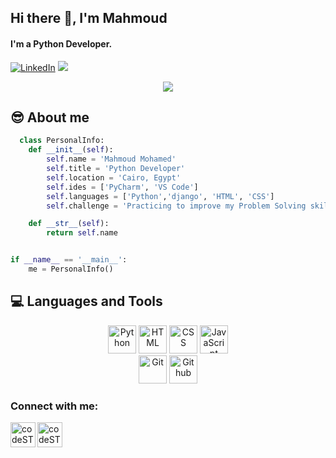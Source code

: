## Hi there 👋, I'm Mahmoud
#### I'm a Python Developer.

<p align="left">
 <a href="https://www.linkedin.com/in/mahmoud-mohamed-07b983234/"><img src="https://img.shields.io/badge/LinkedIn-%230177B5?style=flat&logo=linkedin&logoColor=white" alt="LinkedIn" title="LinkedIn"/></a>
  <a href="https://web.facebook.com/mahmoudtino22?_rdc=1&_rdr" alt="Facebook" title="Facebook" ><img src="https://img.shields.io/badge/Facebook-%231877F2.svg?style=falt&logo=facebook&logoColor=white"/></a>
  </p>

<p align="center">
  <a href="https://github.com/DenverCoder1/readme-typing-svg"><img src="https://readme-typing-svg.herokuapp.com?color=36BCF7FF&center=true&vCenter=true&lines=Computer+Science+Student;Python+Developer;&center=true&width=500&height=50"></a>
</p>

## 😎 About me
```py
  class PersonalInfo:
    def __init__(self):
        self.name = 'Mahmoud Mohamed'
        self.title = 'Python Developer'
        self.location = 'Cairo, Egypt'
        self.ides = ['PyCharm', 'VS Code']
        self.languages = ['Python','django', 'HTML', 'CSS']
        self.challenge = 'Practicing to improve my Problem Solving skill'

    def __str__(self):
        return self.name


if __name__ == '__main__':
    me = PersonalInfo()
```
## 💻 Languages and Tools
<p align="center">
    <img src="https://bit.ly/3stK11q" alt="Python" width="45px" title="Python"> 
    <img src="https://bit.ly/3FIIJVn" alt="HTML" width="45px" title="HTML">
    <img src="https://bit.ly/3l3qkcu" alt="CSS" width="45px" title="CSS">
    <img src="https://bit.ly/3Mket5M" alt="JavaScript" width="45px" title="JavaScript">
    <br />
    <img src="https://bit.ly/3yvoEjR" alt="Git" width="45px" title="Git">
    <img src="https://bit.ly/3wvo4Ai" alt="Github" width="45px" title="Github">

</p>




### Connect with me:
[<img align="left" alt="codeSTACKr | Facebook" width="40px" src="https://cdn.jsdelivr.net/npm/simple-icons@v3/icons/twitter.svg" />](https://web.facebook.com/mahmoudtino22?_rdc=1&_rdr)
[<img align="left" alt="codeSTACKr | LinkedIn" width="40px" src="https://cdn.jsdelivr.net/npm/simple-icons@v3/icons/linkedin.svg" />](https://www.linkedin.com/in/mahmoud-mohamed-07b983234/)
<br />
